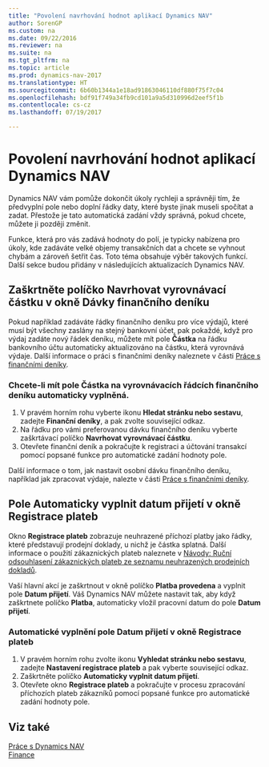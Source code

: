 ```yaml
---
title: "Povolení navrhování hodnot aplikací Dynamics NAV"
author: SorenGP
ms.custom: na
ms.date: 09/22/2016
ms.reviewer: na
ms.suite: na
ms.tgt_pltfrm: na
ms.topic: article
ms.prod: dynamics-nav-2017
ms.translationtype: HT
ms.sourcegitcommit: 6b60b1344a1e18ad91863046110df880f75f7c04
ms.openlocfilehash: bdf91f749a34fb9cd101a9a5d310996d2eef5f1b
ms.contentlocale: cs-cz
ms.lasthandoff: 07/19/2017

---
```


# <a name="letting-dynamics-nav-suggest-values"></a>Povolení navrhování hodnot aplikací Dynamics NAV
Dynamics NAV vám pomůže dokončit úkoly rychleji a správněji tím, že předvyplní pole nebo doplní řádky daty, které byste jinak museli spočítat a zadat. Přestože je tato automatická zadání vždy správná, pokud chcete, můžete ji později změnit.

Funkce, která pro vás zadává hodnoty do polí, je typicky nabízena pro úkoly, kde zadáváte velké objemy transakčních dat a chcete se vyhnout chybám a zároveň šetřit čas. Toto téma obsahuje výběr takových funkcí. Další sekce budou přidány v následujících aktualizacích Dynamics NAV.

## <a name="the-suggest-balancing-amount-check-box-in-the-general-journal-batches-window"></a>Zaškrtněte políčko **Navrhovat vyrovnávací částku** v okně **Dávky finančního deníku**
Pokud například zadáváte řádky finančního deníku pro více výdajů, které musí být všechny zaslány na stejný bankovní účet, pak pokaždé, když pro výdaj zadáte nový řádek deníku, můžete mít pole **Částka** na řádku bankovního účtu automaticky aktualizováno na částku, která vyrovnává výdaje.  Další informace o práci s finančními deníky naleznete v části [Práce s finančními deníky](ui-work-general-journals.md).

### <a name="to-have-the-amount-field-on-balancing-general-journal-lines-filled-automatically"></a>Chcete-li mít pole **Částka** na vyrovnávacích řádcích finančního deníku automaticky vyplněná. 
1. V pravém horním rohu vyberte ikonu **Hledat stránku nebo sestavu**, zadejte **Finanční deníky**, a pak zvolte související odkaz.
2. Na řádku pro vámi preferovanou dávku finančního deníku vyberte zaškrtávací políčko **Navrhovat vyrovnávací částku**.
3. Otevřete finanční deník a pokračujte k registraci a účtování transakcí pomocí popsané funkce pro automatické zadání hodnoty pole.       

Další informace o tom, jak nastavit osobní dávku finančního deníku, například jak zpracovat výdaje, nalezte v části [Práce s finančními deníky](ui-work-general-journals.md).

## <a name="the-automatically-fill-date-received-field-in-the-payment-registration-window"></a>Pole **Automaticky vyplnit datum přijetí** v okně **Registrace plateb**
Okno **Registrace plateb** zobrazuje neuhrazené příchozí platby jako řádky, které představují prodejní doklady, u nichž je částka splatná. Další informace o použití zákaznických plateb naleznete v [Návody: Ruční odsouhlasení zákaznických plateb ze seznamu neuhrazených prodejních dokladů](receivables-how-reconcile-customer-payments-list-unpaid-sales-documents.md).

Vaší hlavní akcí je zaškrtnout v okně políčko **Platba provedena** a vyplnit pole **Datum přijetí**. Váš Dynamics NAV můžete nastavit tak, aby když zaškrtnete políčko **Platba**, automaticky vložil pracovní datum do pole **Datum přijetí**.

### <a name="to-have-the-date-received-field-in-the-payment-registration-window-filled-automatically"></a>Automatické vyplnění pole **Datum přijetí** v okně **Registrace plateb**
1. V pravém horním rohu zvolte ikonu **Vyhledat stránku nebo sestavu**, zadejte **Nastavení registrace plateb** a pak vyberte související odkaz.
2. Zaškrtněte políčko **Automaticky vyplnit datum přijetí**.
3. Otevřete okno **Registrace plateb** a pokračujte v procesu zpracování příchozích plateb zákazníků pomocí popsané funkce pro automatické zadání hodnoty pole.

## <a name="see-also"></a>Viz také
[Práce s Dynamics NAV](ui-work-product.md)  
[Finance](Finance.md)


